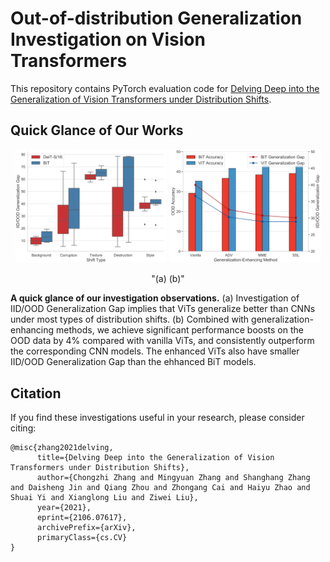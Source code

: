 # Out-of-distribution Generalization Investigation on Vision Transformers
This repository contains PyTorch evaluation code for [Delving Deep into the Generalization of Vision Transformers under Distribution Shifts](https://arxiv.org/abs/2106.07617).

## Quick Glance of Our Works
<p align="middle">
<img src="https://github.com/Phoenix1153/ViT_OOD_generalization/raw/main/img/overall-1.png" width="48%">
<img src="https://github.com/Phoenix1153/ViT_OOD_generalization/raw/main/img/DA-1.png" width="48%">
<p>
<p align="middle">"(a)                     (b)"</p>

**A quick glance of our investigation observations.** (a) Investigation of IID/OOD Generalization Gap implies that ViTs generalize better than CNNs under most types of distribution shifts. (b) Combined with generalization-enhancing methods, we achieve significant performance boosts on the OOD data by 4\% compared with vanilla ViTs, and consistently outperform the corresponding CNN models. The enhanced ViTs also have smaller IID/OOD Generalization Gap than the ehhanced BiT models.

## Citation
If you find these investigations useful in your research, please consider citing:
```
@misc{zhang2021delving,  
      title={Delving Deep into the Generalization of Vision Transformers under Distribution Shifts}, 
      author={Chongzhi Zhang and Mingyuan Zhang and Shanghang Zhang and Daisheng Jin and Qiang Zhou and Zhongang Cai and Haiyu Zhao and Shuai Yi and Xianglong Liu and Ziwei Liu},  
      year={2021},  
      eprint={2106.07617},  
      archivePrefix={arXiv},  
      primaryClass={cs.CV}  
}
```

